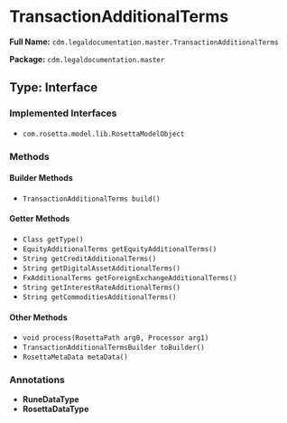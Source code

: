 # TransactionAdditionalTerms

**Full Name:** `cdm.legaldocumentation.master.TransactionAdditionalTerms`

**Package:** `cdm.legaldocumentation.master`

## Type: Interface

### Implemented Interfaces

- `com.rosetta.model.lib.RosettaModelObject`

### Methods

#### Builder Methods

- `TransactionAdditionalTerms build()`

#### Getter Methods

- `Class getType()`
- `EquityAdditionalTerms getEquityAdditionalTerms()`
- `String getCreditAdditionalTerms()`
- `String getDigitalAssetAdditionalTerms()`
- `FxAdditionalTerms getForeignExchangeAdditionalTerms()`
- `String getInterestRateAdditionalTerms()`
- `String getCommoditiesAdditionalTerms()`

#### Other Methods

- `void process(RosettaPath arg0, Processor arg1)`
- `TransactionAdditionalTermsBuilder toBuilder()`
- `RosettaMetaData metaData()`

### Annotations

- **RuneDataType**
- **RosettaDataType**

